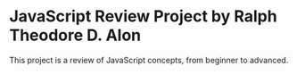 # JavaScript Review Project by Ralph Theodore D. Alon
This project is a review of JavaScript concepts, from beginner to advanced.